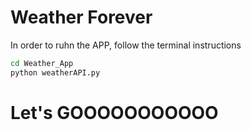 # Weather Forever 

In order to ruhn the APP, follow the terminal instructions

```sh 
cd Weather_App 
python weatherAPI.py
```
# Let's GOOOOOOOOOOO
